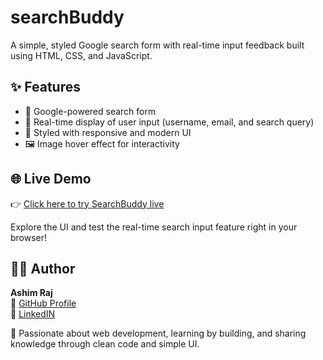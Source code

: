 # searchBuddy
A simple, styled Google search form with real-time input feedback built using HTML, CSS, and JavaScript.

## ✨ Features

- 🔎 Google-powered search form
- 💬 Real-time display of user input (username, email, and search query)
- 🎨 Styled with responsive and modern UI
- 🖼️ Image hover effect for interactivity

## 🌐 Live Demo

👉 [Click here to try SearchBuddy live](https://searchbuddy.netlify.app/)

Explore the UI and test the real-time search input feature right in your browser!

## 🙋‍♂️ Author

**Ashim Raj**  
🔗 [GitHub Profile](https://github.com/Ashim-Raj12)  
🔗 [LinkedIN](www.linkedin.com/in/ashim-raj-26074334b)

💬 Passionate about web development, learning by building, and sharing knowledge through clean code and simple UI.
